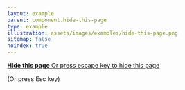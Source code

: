 ```yaml
---
layout: example
parent: component.hide-this-page
type: example
illustration: assets/images/examples/hide-this-page.png
sitemap: false
noindex: true
---
```


<div class="ds_hide-page">
    <a href="http://bbc.co.uk/weather" data-altlink="https://www.google.co.uk" class="ds_hide-page__button  ds_button  js-hide-page"><strong>Hide this page</strong> <span class="visually-hidden  js-enabled-text">Or press escape key to hide this page</span></a>
    <p class="ds_hide-page__text  js-enabled-text">(Or press Esc key)</p>
</div>
